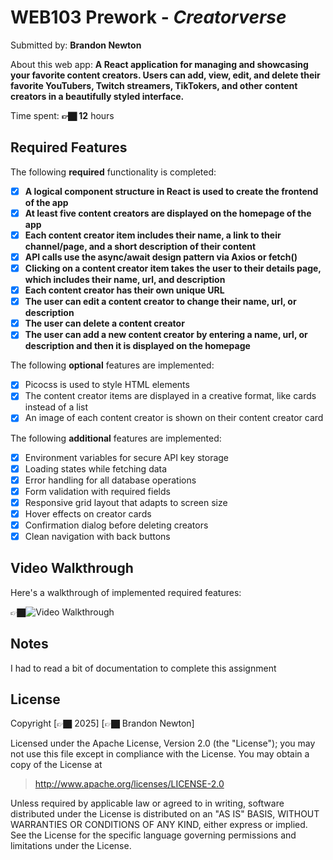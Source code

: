 # WEB103 Prework - *Creatorverse*

Submitted by: **Brandon Newton**

About this web app: **A React application for managing and showcasing your favorite content creators. Users can add, view, edit, and delete their favorite YouTubers, Twitch streamers, TikTokers, and other content creators in a beautifully styled interface.**

Time spent: **👉🏿 12** hours

## Required Features

The following **required** functionality is completed:

<!-- 👉🏿👉🏿👉🏿 Make sure to check off completed functionality below -->
- [x] **A logical component structure in React is used to create the frontend of the app**
- [x] **At least five content creators are displayed on the homepage of the app**
- [x] **Each content creator item includes their name, a link to their channel/page, and a short description of their content**
- [x] **API calls use the async/await design pattern via Axios or fetch()**
- [x] **Clicking on a content creator item takes the user to their details page, which includes their name, url, and description**
- [x] **Each content creator has their own unique URL**
- [x] **The user can edit a content creator to change their name, url, or description**
- [x] **The user can delete a content creator**
- [x] **The user can add a new content creator by entering a name, url, or description and then it is displayed on the homepage**

The following **optional** features are implemented:

- [x] Picocss is used to style HTML elements
- [x] The content creator items are displayed in a creative format, like cards instead of a list
- [x] An image of each content creator is shown on their content creator card

The following **additional** features are implemented:

* [x] Environment variables for secure API key storage
* [x] Loading states while fetching data
* [x] Error handling for all database operations
* [x] Form validation with required fields
* [x] Responsive grid layout that adapts to screen size
* [x] Hover effects on creator cards
* [x] Confirmation dialog before deleting creators
* [x] Clean navigation with back buttons

## Video Walkthrough

Here's a walkthrough of implemented required features:

👉🏿<img src=https://i.imgur.com/XjnWyko.gif title='Video Walkthrough' width='' alt='Video Walkthrough' />

## Notes

I had to read a bit of documentation to complete this assignment

## License

Copyright [👉🏿 2025] [👉🏿 Brandon Newton]

Licensed under the Apache License, Version 2.0 (the "License"); you may not use this file except in compliance with the License. You may obtain a copy of the License at

> http://www.apache.org/licenses/LICENSE-2.0

Unless required by applicable law or agreed to in writing, software distributed under the License is distributed on an "AS IS" BASIS, WITHOUT WARRANTIES OR CONDITIONS OF ANY KIND, either express or implied. See the License for the specific language governing permissions and limitations under the License.

